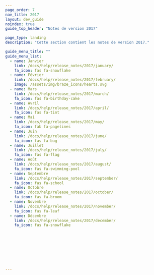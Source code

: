 ```yaml
---
page_order: 7
nav_title: 2017
layout: dev_guide
noindex: true
guide_top_header: "Notes de version 2017"

page_type: landing
description: "Cette section contient les notes de version 2017."

guide_menu_title: ""
guide_menu_list:
  - name: Janvier
    link: /docs/help/release_notes/2017/january/
    fa_icon: fas fa-snowflake
  - name: Février
    link: /docs/help/release_notes/2017/february/
    image: /assets/img/braze_icons/hearts.svg
  - name: Mars
    link: /docs/help/release_notes/2017/march/
    fa_icon: fas fa-birthday-cake
  - name: Avril
    link: /docs/help/release_notes/2017/april/
    fa_icon: fas fa-tint
  - name: Mai
    link: /docs/help/release_notes/2017/may/
    fa_icon: fab fa-pagelines
  - name: Juin
    link: /docs/help/release_notes/2017/june/
    fa_icon: fas fa-bug
  - name: Juillet
    link: /docs/help/release_notes/2017/july/
    fa_icon: fas fa-flag
  - name: Août
    link: /docs/help/release_notes/2017/august/
    fa_icon: fas fa-swimming-pool
  - name: Septembre
    link: /docs/help/release_notes/2017/september/
    fa_icon: fas fa-school
  - name: Octobre
    link: /docs/help/release_notes/2017/october/
    fa_icon: fas fa-broom
  - name: Novembre
    link: /docs/help/release_notes/2017/november/
    fa_icon: fas fa-leaf
  - name: Décembre
    link: /docs/help/release_notes/2017/december/
    fa_icon: fas fa-snowflake









---
```

